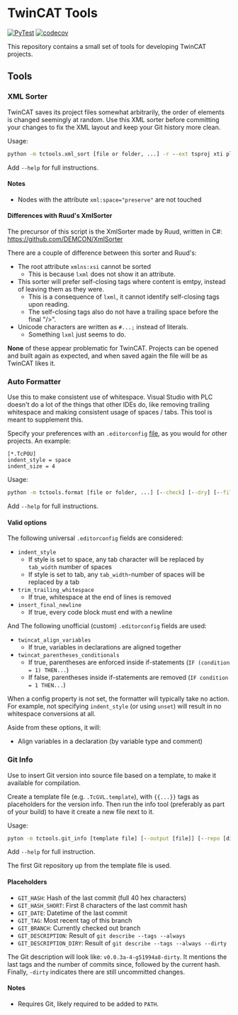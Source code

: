# TwinCAT Tools

[![PyTest](https://github.com/RobertoRoos/tctools/actions/workflows/tests.yml/badge.svg)](https://github.com/RobertoRoos/TcTools/actions)
[![codecov](https://codecov.io/gh/RobertoRoos/TcTools/graph/badge.svg?token=3NU2UNM2U0)](https://codecov.io/gh/RobertoRoos/TcTools)

This repository contains a small set of tools for developing TwinCAT projects.

## Tools

### XML Sorter

TwinCAT saves its project files somewhat arbitrarily, the order of elements is changed seemingly at random.
Use this XML sorter before committing your changes to fix the XML layout and keep your Git history more clean.

Usage:

```cmd
python -m tctools.xml_sort [file or folder, ...] -r --ext tsproj xti plcproj --skip-nodes Device DeploymentEvents TcSmItem DataType
```

Add `--help` for full instructions.

#### Notes

* Nodes with the attribute `xml:space="preserve"` are not touched

#### Differences with Ruud's XmlSorter

The precursor of this script is the XmlSorter made by Ruud, written in C#:
https://github.com/DEMCON/XmlSorter

There are a couple of difference between this sorter and Ruud's:

* The root attribute `xmlns:xsi` cannot be sorted
  * This is because `lxml` does not show it an attribute.
* This sorter will prefer self-closing tags where content is emtpy, instead of leaving them as they were.
  * This is a consequence of `lxml`, it cannot identify self-closing tags upon reading.
  * The self-closing tags also do not have a trailing space before the final "/>".
* Unicode characters are written as `#...;` instead of literals.
  * Something `lxml` just seems to do.

**None** of these appear problematic for TwinCAT.
Projects can be opened and built again as expected, and when saved again the file will be as TwinCAT likes it.

### Auto Formatter

Use this to make consistent use of whitespace.
Visual Studio with PLC doesn't do a lot of the things that other IDEs do, like removing trailing whitespace and making 
consistent usage of spaces / tabs.
This tool is meant to supplement this.

Specify your preferences with an `.editorconfig` [file](https://editorconfig.org/), as you would for other projects.
An example:

```
[*.TcPOU]
indent_style = space
indent_size = 4
```

Usage:

```cmd
python -m tctools.format [file or folder, ...] [--check] [--dry] [--filter [filters, ...]]
```

Add `--help` for full instructions.

#### Valid options

The following universal `.editorconfig` fields are considered:

* `indent_style`
  * If style is set to space, any tab character will be replaced by `tab_width` number of spaces
  * If style is set to tab, any `tab_width`-number of spaces will be replaced by a tab
* `trim_trailing_whitespace`
  * If true, whitespace at the end of lines is removed
* `insert_final_newline`
  * If true, every code block must end with a newline

And The following unofficial (custom) `.editorconfig` fields are used:

* `twincat_align_variables`
  * If true, variables in declarations are aligned together
* `twincat_parentheses_conditionals`
  * If true, parentheses are enforced inside if-statements (`IF (condition = 1) THEN...`)
  * If false, parentheses inside if-statements are removed (`IF condition = 1 THEN...`)

When a config property is not set, the formatter will typically take no action.
For example, not specifying `indent_style` (or using `unset`) will result in no whitespace conversions at all.

Aside from these options, it will:

* Align variables in a declaration (by variable type and comment)

### Git Info

Use to insert Git version into source file based on a template, to make it available for compilation.

Create a template file (e.g. `.TcGVL.template`), with `{{...}}` tags as placeholders for the version info.
Then run the info tool (preferably as part of your build) to have it create a new file next to it.

Usage:

```cmd
pyton -m tctools.git_info [template file] [--output [file]] [--repo [directory]]
```

Add `--help` for full instruction.

The first Git repository up from the template file is used.

#### Placeholders

 * `GIT_HASH`: Hash of the last commit (full 40 hex characters)
 * `GIT_HASH_SHORT`: First 8 characters of the last commit hash
 * `GIT_DATE`: Datetime of the last commit
 * `GIT_TAG`: Most recent tag of this branch
 * `GIT_BRANCH`: Currently checked out branch
 * `GIT_DESCRIPTION`: Result of `git describe --tags --always`
 * `GIT_DESCRIPTION_DIRY`: Result of `git describe --tags --always --dirty`

The Git description will look like: `v0.0.3a-4-g51994a8-dirty`.
It mentions the last tags and the number of commits since, followed by the current hash.
Finally, `-dirty` indicates there are still uncommitted changes.

#### Notes

 * Requires Git, likely required to be added to `PATH`. 
